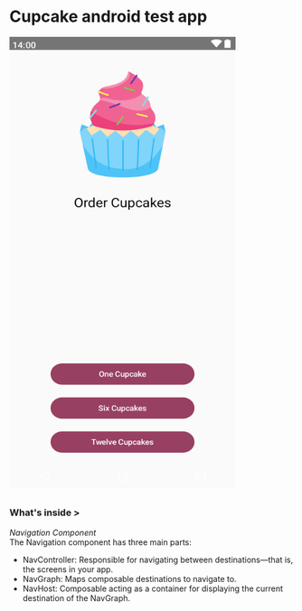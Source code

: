 # Cupcake android test app

<img src="https://github.com/dizzcode/cupcake-android-test-app/blob/main/screenshots/img.png" width="400" height="800" />

##

### What's inside >

*Navigation Component*  
The Navigation component has three main parts:  
- NavController: Responsible for navigating between destinations—that is, the screens in your app.  
- NavGraph: Maps composable destinations to navigate to.
- NavHost: Composable acting as a container for displaying the current destination of the NavGraph.



